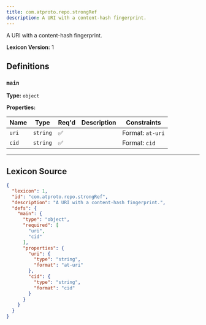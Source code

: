 ```yaml
---
title: com.atproto.repo.strongRef
description: A URI with a content-hash fingerprint.
---
```

A URI with a content-hash fingerprint.

**Lexicon Version:** 1

## Definitions

<a name="main"></a>
### `main`

**Type:** `object`

**Properties:**

| Name | Type | Req'd  | Description | Constraints |
|------|------|----------|-------------|-------------|
| `uri` | `string` | ✅  |  | Format: `at-uri` |
| `cid` | `string` | ✅  |  | Format: `cid` |

---

## Lexicon Source
```json
{
  "lexicon": 1,
  "id": "com.atproto.repo.strongRef",
  "description": "A URI with a content-hash fingerprint.",
  "defs": {
    "main": {
      "type": "object",
      "required": [
        "uri",
        "cid"
      ],
      "properties": {
        "uri": {
          "type": "string",
          "format": "at-uri"
        },
        "cid": {
          "type": "string",
          "format": "cid"
        }
      }
    }
  }
}
```
